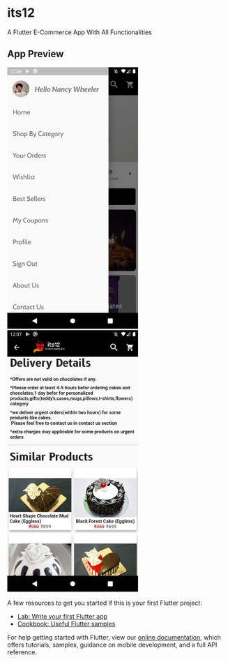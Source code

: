 # its12

A Flutter E-Commerce App With All Functionalities

## App Preview
<row>
  <img src="lib/images/Screenshot_1606631786.png" width="300">
  <img src="lib/images/Screenshot_1606631862.png" width="300">
 </row>


A few resources to get you started if this is your first Flutter project:

- [Lab: Write your first Flutter app](https://flutter.dev/docs/get-started/codelab)
- [Cookbook: Useful Flutter samples](https://flutter.dev/docs/cookbook)

For help getting started with Flutter, view our
[online documentation](https://flutter.dev/docs), which offers tutorials,
samples, guidance on mobile development, and a full API reference.
